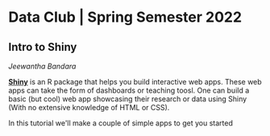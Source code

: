 # Data Club | Spring Semester 2022 

## Intro to Shiny
_Jeewantha Bandara_

[**Shiny**](https://shiny.rstudio.com/) is an R package that helps you build interactive web apps. These web apps can take the form of dashboards or teaching toosl. One can build a basic (but cool) web app showcasing their research or data using Shiny (With no extensive knowledge of HTML or CSS).  


In this tutorial we'll make a couple of simple apps to get you started 